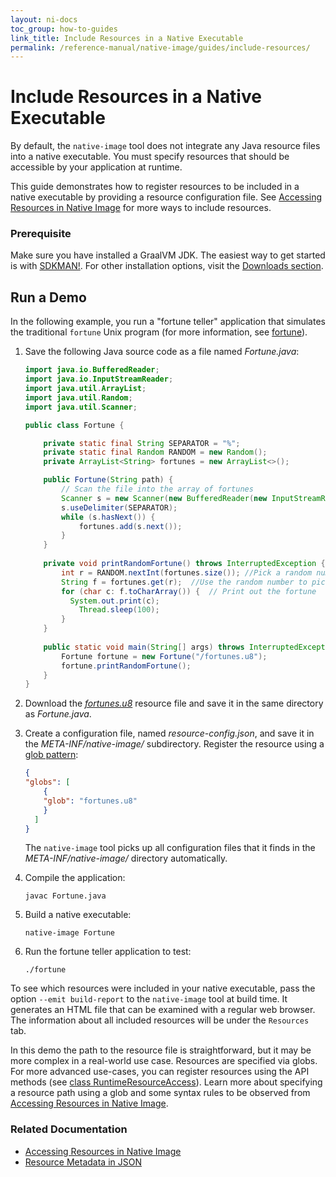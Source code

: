 ```yaml
---
layout: ni-docs
toc_group: how-to-guides
link_title: Include Resources in a Native Executable
permalink: /reference-manual/native-image/guides/include-resources/
---
```


# Include Resources in a Native Executable

By default, the `native-image` tool does not integrate any Java resource files into a native executable.
You must specify resources that should be accessible by your application at runtime.

This guide demonstrates how to register resources to be included in a native executable by providing a resource configuration file.
See [Accessing Resources in Native Image](../Resources.md) for more ways to include resources.

### Prerequisite

Make sure you have installed a GraalVM JDK.
The easiest way to get started is with [SDKMAN!](https://sdkman.io/jdks#graal).
For other installation options, visit the [Downloads section](https://www.graalvm.org/downloads/).

## Run a Demo

In the following example, you run a "fortune teller" application that simulates the traditional `fortune` Unix program (for more information, see [fortune](https://en.wikipedia.org/wiki/Fortune_(Unix))).

1. Save the following Java source code as a file named _Fortune.java_:
    ```java
    import java.io.BufferedReader;
    import java.io.InputStreamReader;
    import java.util.ArrayList;
    import java.util.Random;
    import java.util.Scanner;

    public class Fortune {

        private static final String SEPARATOR = "%";
        private static final Random RANDOM = new Random();
        private ArrayList<String> fortunes = new ArrayList<>();

        public Fortune(String path) {
            // Scan the file into the array of fortunes
            Scanner s = new Scanner(new BufferedReader(new InputStreamReader(this.getClass().getResourceAsStream(path))));
            s.useDelimiter(SEPARATOR);
            while (s.hasNext()) {
                fortunes.add(s.next());
            }
        }
        
        private void printRandomFortune() throws InterruptedException {
            int r = RANDOM.nextInt(fortunes.size()); //Pick a random number
            String f = fortunes.get(r);  //Use the random number to pick a random fortune
            for (char c: f.toCharArray()) {  // Print out the fortune
              System.out.print(c);
                Thread.sleep(100); 
            }
        }
      
        public static void main(String[] args) throws InterruptedException {
            Fortune fortune = new Fortune("/fortunes.u8");
            fortune.printRandomFortune();
        }
    }
    ```

2. Download the [_fortunes.u8_](https://github.com/oracle/graal/blob/3ed4a7ebc5004c51ae310e48be3828cd7c7802c2/docs/reference-manual/native-image/assets/fortunes.u8) resource file and save it in the same directory as _Fortune.java_.

3. Create a configuration file, named _resource-config.json_, and save it in the _META-INF/native-image/_ subdirectory. Register the resource using a [glob pattern](../Resources.md#resource-configuration-file):
    ```json
    {
    "globs": [
        {
        "glob": "fortunes.u8"
        }
      ]
    }
    ```
    The `native-image` tool picks up all configuration files that it finds in the _META-INF/native-image/_ directory automatically.

4. Compile the application:
    ```shell
    javac Fortune.java
    ```

5. Build a native executable:
    ```shell
    native-image Fortune
    ```

6. Run the fortune teller application to test: 
    ```shell
    ./fortune
    ```

To see which resources were included in your native executable, pass the option `--emit build-report` to the `native-image` tool at build time.
It generates an HTML file that can be examined with a regular web browser.
The information about all included resources will be under the `Resources` tab.

In this demo the path to the resource file is straightforward, but it may be more complex in a real-world use case.
Resources are specified via globs. For more advanced use-cases, you can register resources using the API methods (see [class RuntimeResourceAccess](https://www.graalvm.org/sdk/javadoc/org/graalvm/nativeimage/hosted/RuntimeResourceAccess.html)). 
Learn more about specifying a resource path using a glob and some syntax rules to be observed from [Accessing Resources in Native Image](../Resources.md).

### Related Documentation

* [Accessing Resources in Native Image](../Resources.md)
* [Resource Metadata in JSON](../ReachabilityMetadata.md#resource-metadata-in-json)
